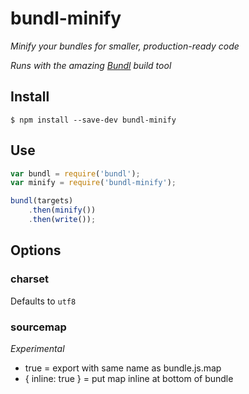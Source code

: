 # bundl-minify

*Minify your bundles for smaller, production-ready code*

*Runs with the amazing [Bundl](https://github.com/seebigs/bundl) build tool*

## Install

```
$ npm install --save-dev bundl-minify
```

## Use

```js
var bundl = require('bundl');
var minify = require('bundl-minify');

bundl(targets)
    .then(minify())
    .then(write());
```

## Options

### charset
Defaults to `utf8`

### sourcemap
*Experimental*

- true = export with same name as bundle.js.map
- { inline: true } = put map inline at bottom of bundle
